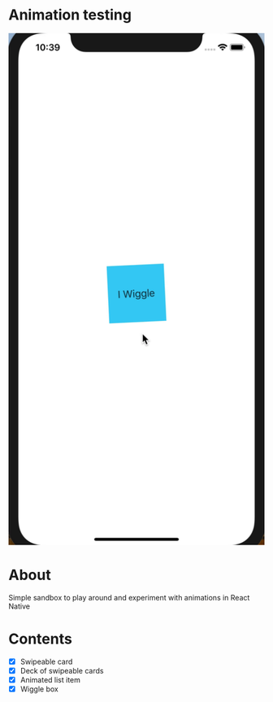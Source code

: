 # Animation testing

<div align="center" width="50%">
	<img src="assets/wiggle.gif" alt="Wiggle">
</div>

# About

Simple sandbox to play around and experiment with animations in React Native

# Contents

- [x] Swipeable card
- [x] Deck of swipeable cards
- [x] Animated list item
- [x] Wiggle box